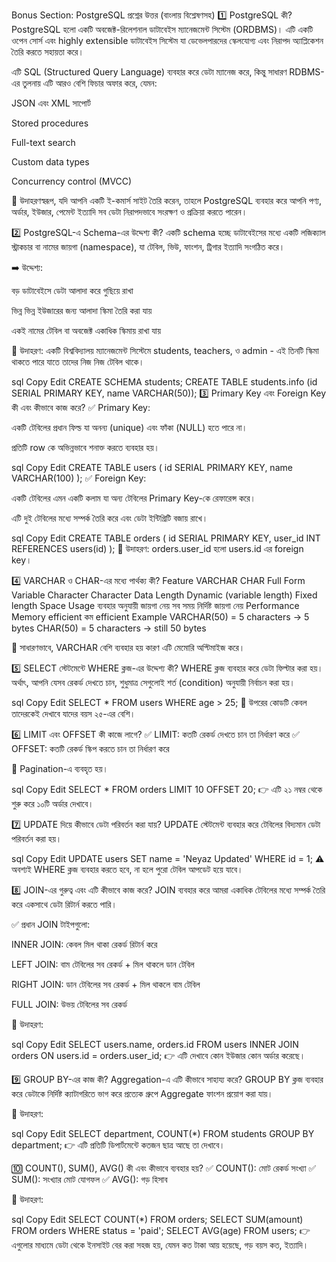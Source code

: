Bonus Section: PostgreSQL প্রশ্নের উত্তর (বাংলায় বিশ্লেষণসহ)
1️⃣ PostgreSQL কী?
PostgreSQL হলো একটি অবজেক্ট-রিলেশনাল ডাটাবেইস ম্যানেজমেন্ট সিস্টেম (ORDBMS)। এটি একটি ওপেন সোর্স এবং highly extensible ডাটাবেইস সিস্টেম যা ডেভেলপারদের স্কেলযোগ্য এবং নিরাপদ অ্যাপ্লিকেশন তৈরি করতে সহায়তা করে।

এটি SQL (Structured Query Language) ব্যবহার করে ডেটা ম্যানেজ করে, কিন্তু সাধারণ RDBMS-এর তুলনায় এটি আরও বেশি ফিচার অফার করে, যেমন:

JSON এবং XML সাপোর্ট

Stored procedures

Full-text search

Custom data types

Concurrency control (MVCC)

📌 উদাহরণস্বরূপ, যদি আপনি একটি ই-কমার্স সাইট তৈরি করেন, তাহলে PostgreSQL ব্যবহার করে আপনি পণ্য, অর্ডার, ইউজার, পেমেন্ট ইত্যাদি সব ডেটা নিরাপদভাবে সংরক্ষণ ও প্রক্রিয়া করতে পারেন।

2️⃣ PostgreSQL-এ Schema-এর উদ্দেশ্য কী?
একটি schema হচ্ছে ডাটাবেইসের মধ্যে একটি লজিক্যাল স্ট্রাকচার বা নামের জায়গা (namespace), যা টেবিল, ভিউ, ফাংশন, ট্রিগার ইত্যাদি সংগঠিত করে।

➡️ উদ্দেশ্য:

বড় ডাটাবেইসে ডেটা আলাদা করে গুছিয়ে রাখা

ভিন্ন ভিন্ন ইউজারের জন্য আলাদা স্কিমা তৈরি করা যায়

একই নামের টেবিল বা অবজেক্ট একাধিক স্কিমায় রাখা যায়

📌 উদাহরণ:
একটি বিশ্ববিদ্যালয় ম্যানেজমেন্ট সিস্টেমে students, teachers, ও admin - এই তিনটি স্কিমা থাকতে পারে যাতে তাদের নিজ নিজ টেবিল থাকে।

sql
Copy
Edit
CREATE SCHEMA students;
CREATE TABLE students.info (id SERIAL PRIMARY KEY, name VARCHAR(50));
3️⃣ Primary Key এবং Foreign Key কী এবং কীভাবে কাজ করে?
✅ Primary Key:

একটি টেবিলের প্রধান ফিল্ড যা অনন্য (unique) এবং ফাঁকা (NULL) হতে পারে না।

প্রতিটি row কে অভিন্নভাবে শনাক্ত করতে ব্যবহার হয়।

sql
Copy
Edit
CREATE TABLE users (
  id SERIAL PRIMARY KEY,
  name VARCHAR(100)
);
✅ Foreign Key:

একটি টেবিলের এমন একটি কলাম যা অন্য টেবিলের Primary Key-কে রেফারেন্স করে।

এটি দুই টেবিলের মধ্যে সম্পর্ক তৈরি করে এবং ডেটা ইন্টিগ্রিটি বজায় রাখে।

sql
Copy
Edit
CREATE TABLE orders (
  id SERIAL PRIMARY KEY,
  user_id INT REFERENCES users(id)
);
📌 উদাহরণ: orders.user_id হলো users.id এর foreign key।

4️⃣ VARCHAR ও CHAR-এর মধ্যে পার্থক্য কী?
Feature	VARCHAR	CHAR
Full Form	Variable Character	Character
Data Length	Dynamic (variable length)	Fixed length
Space Usage	ব্যবহার অনুযায়ী জায়গা নেয়	সব সময় নির্দিষ্ট জায়গা নেয়
Performance	Memory efficient	কম efficient
Example	VARCHAR(50) = 5 characters → 5 bytes	CHAR(50) = 5 characters → still 50 bytes

📌 সাধারণভাবে, VARCHAR বেশি ব্যবহার হয় কারণ এটি মেমোরি অপ্টিমাইজ করে।

5️⃣ SELECT স্টেটমেন্টে WHERE ক্লজ-এর উদ্দেশ্য কী?
WHERE ক্লজ ব্যবহার করে ডেটা ফিল্টার করা হয়। অর্থাৎ, আপনি যেসব রেকর্ড দেখতে চান, শুধুমাত্র সেগুলোই শর্ত (condition) অনুযায়ী নির্বাচন করা হয়।

sql
Copy
Edit
SELECT * FROM users WHERE age > 25;
📌 উপরের কোডটি কেবল তাদেরকেই দেখাবে যাদের বয়স ২৫-এর বেশি।

6️⃣ LIMIT এবং OFFSET কী কাজে লাগে?
✅ LIMIT: কতটি রেকর্ড দেখতে চান তা নির্ধারণ করে
✅ OFFSET: কতটি রেকর্ড স্কিপ করতে চান তা নির্ধারণ করে

📌 Pagination-এ ব্যবহৃত হয়।

sql
Copy
Edit
SELECT * FROM orders LIMIT 10 OFFSET 20;
👉 এটি ২১ নম্বর থেকে শুরু করে ১০টি অর্ডার দেখাবে।

7️⃣ UPDATE দিয়ে কীভাবে ডেটা পরিবর্তন করা যায়?
UPDATE স্টেটমেন্ট ব্যবহার করে টেবিলের বিদ্যমান ডেটা পরিবর্তন করা হয়।

sql
Copy
Edit
UPDATE users SET name = 'Neyaz Updated' WHERE id = 1;
⚠️ অবশ্যই WHERE ক্লজ ব্যবহার করতে হবে, না হলে পুরো টেবিল আপডেট হয়ে যাবে।

8️⃣ JOIN-এর গুরুত্ব এবং এটি কীভাবে কাজ করে?
JOIN ব্যবহার করে আমরা একাধিক টেবিলের মধ্যে সম্পর্ক তৈরি করে একসাথে ডেটা রিটার্ন করতে পারি।

✅ প্রধান JOIN টাইপগুলো:

INNER JOIN: কেবল মিল থাকা রেকর্ড রিটার্ন করে

LEFT JOIN: বাম টেবিলের সব রেকর্ড + মিল থাকলে ডান টেবিল

RIGHT JOIN: ডান টেবিলের সব রেকর্ড + মিল থাকলে বাম টেবিল

FULL JOIN: উভয় টেবিলের সব রেকর্ড

📌 উদাহরণ:

sql
Copy
Edit
SELECT users.name, orders.id
FROM users
INNER JOIN orders ON users.id = orders.user_id;
👉 এটি দেখাবে কোন ইউজার কোন অর্ডার করেছে।

9️⃣ GROUP BY-এর কাজ কী? Aggregation-এ এটি কীভাবে সাহায্য করে?
GROUP BY ক্লজ ব্যবহার করে ডেটাকে নির্দিষ্ট ক্যাটাগরিতে ভাগ করে প্রত্যেক গ্রুপে Aggregate ফাংশন প্রয়োগ করা যায়।

📌 উদাহরণ:

sql
Copy
Edit
SELECT department, COUNT(*) 
FROM students 
GROUP BY department;
👉 এটি প্রতিটি ডিপার্টমেন্টে কতজন ছাত্র আছে তা দেখাবে।

🔟 COUNT(), SUM(), AVG() কী এবং কীভাবে ব্যবহার হয়?
✅ COUNT(): মোট রেকর্ড সংখ্যা
✅ SUM(): সংখ্যার মোট যোগফল
✅ AVG(): গড় হিসাব

📌 উদাহরণ:

sql
Copy
Edit
SELECT COUNT(*) FROM orders;
SELECT SUM(amount) FROM orders WHERE status = 'paid';
SELECT AVG(age) FROM users;
👉 এগুলোর মাধ্যমে ডেটা থেকে ইনসাইট বের করা সহজ হয়, যেমন কত টাকা আয় হয়েছে, গড় বয়স কত, ইত্যাদি।